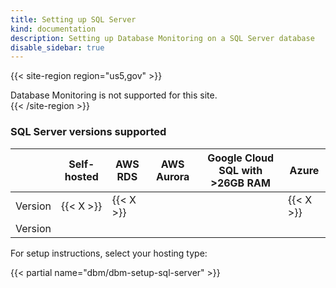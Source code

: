 ```yaml
---
title: Setting up SQL Server
kind: documentation
description: Setting up Database Monitoring on a SQL Server database
disable_sidebar: true
---
```


{{< site-region region="us5,gov" >}}
<div class="alert alert-warning">Database Monitoring is not supported for this site.</div>
{{< /site-region >}}

### SQL Server versions supported

|         | Self-hosted | AWS RDS | AWS Aurora | Google Cloud SQL with >26GB RAM | Azure |
|---------|-------------|------|-----------|------------|---------|
| Version | {{< X >}} | {{< X >}} |  |  | {{< X >}} |
| Version |  |  |  |  |  |

For setup instructions, select your hosting type:

{{< partial name="dbm/dbm-setup-sql-server" >}}

<br>


